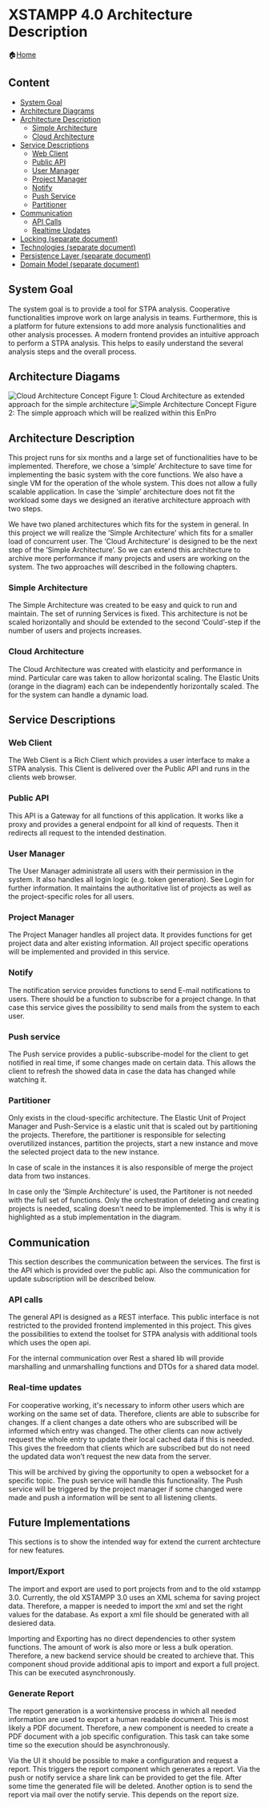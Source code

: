 XSTAMPP 4.0 Architecture Description
====================================

:house:[Home](README.md)

Content
-------
* [System Goal](#system-goal)
* [Architecture Diagrams](#architecture-diagrams)
* [Architecture Description](#architecture-description)
    + [Simple Architecture](#simple-architecture)
    + [Cloud Architecture](#cloud-architecture)
* [Service Descriptions](#service-descriptions)
    + [Web Client](#web-client)
    + [Public API](#public-api)
    + [User Manager](#user-manager)
    + [Project Manager](#project-manager)
    + [Notify](#notify)
    + [Push Service](#push-service)
    + [Partitioner](#partitioner)
* [Communication](#communication)
    + [API Calls](#api-calls)
    + [Realtime Updates](#real-time-updates)
* [Locking (separate document)](locking.md)
* [Technologies (separate document)](technologies.md)
* [Persistence Layer (separate document)](persistence-layer.md)
* [Domain Model (separate document)](domain-model.md)

System Goal
-----------
The system goal is to provide a tool for STPA analysis. Cooperative functionalities improve work on large analysis in teams. Furthermore, this is a platform for future extensions to add more analysis functionalities and other analysis processes.
A modern frontend provides an intuitive approach to perform a STPA analysis. This helps to easily understand the several analysis steps and the overall process. 

Architecture Diagams
--------------------
![Cloud Architecture Concept](images/architecture-cloud-architecture.png "Cloud Architecture")
Figure 1: Cloud Architecture as extended approach for the simple architecture
![Simple Architecture Concept](images/architecture-simple-architecture.png "Cloud Architecture")
Figure 2: The simple approach which will be realized within this EnPro 

Architecture Description
------------------------
This project runs for six months and a large set of functionalities have to be implemented. Therefore, we chose a ‘simple’ Architecture to save time for implementing the basic system with the core functions. We also have a single VM for the operation of the whole system. This does not allow a fully scalable application. In case the ‘simple’ architecture does not fit the workload some days we designed an iterative architecture approach with two steps.

We have two planed architectures which fits for the system in general. In this project we will realize the ‘Simple Architecture’ which fits for a smaller load of concurrent user. The ‘Cloud Architecture’ is designed to be the next step of the ‘Simple Architecture’. So we can extend this architecture to archive more performance if many projects and users are working on the system. The two approaches will described in the following chapters.

### Simple Architecture
The Simple Architecture was created to be easy and quick to run and maintain. The set of running Services is fixed. This architecture is not be scaled horizontally and should be extended to the second ‘Could’-step if the number of users and projects increases. 

### Cloud Architecture
The Cloud Architecture was created with elasticity and performance in mind. Particular care was taken to allow horizontal scaling. The Elastic Units (orange in the diagram) each can be independently horizontally scaled. The for the system can handle a dynamic load.

Service Descriptions
--------------------
### Web Client
The Web Client is a Rich Client which provides a user interface to make a STPA analysis. This Client is delivered over the Public API and runs in the clients web browser.

### Public API
This API is a Gateway for all functions of this application. It works like a proxy and provides a general endpoint for all kind of requests. Then it redirects all request to the intended destination.

### User Manager
The User Manager administrate all users with their permission in the system. It also handles all login logic (e.g. token generation). See Login for further information.
It maintains the authoritative list of projects as well as the project-specific roles for all users.

### Project Manager
The Project Manager handles all project data. It provides functions for get project data and alter existing information. All project specific operations will be implemented and provided in this service.

### Notify
The notification service provides functions to send E-mail notifications to users. There should be a function to subscribe for a project change. In that case this service gives the possibility to send mails from the system to each user.

### Push service
The Push service provides a public-subscribe-model for the client to get notified in real time, if some changes made on certain data. This allows the client to refresh the showed data in case the data has changed while watching it.

### Partitioner
Only exists in the cloud-specific architecture. The Elastic Unit of Project Manager and Push-Service is a elastic unit that is scaled out by partitioning the projects. Therefore, the partitioner is responsible for selecting overutilized instances, partition the projects, start a new instance and move the selected project data to the new instance.

In case of scale in the instances it is also responsible of merge the project data from two instances.

In case only the ‘Simple Architecture’ is used, the Partitoner is not needed with the full set of functions. Only the orchestration of deleting and creating projects is needed, scaling doesn't need to be implemented. This is why it is highlighted as a stub implementation in the diagram.

Communication
-------------
This section describes the communication between the services. The first is the API which is provided over the public api. Also the communication for update subscription will be described below.

### API calls
The general API is designed as a REST interface. 
This public interface is not restricted to the provided frontend implemented in this project. This gives the possibilities to extend the toolset for STPA analysis with additional tools which uses the open api. 

For the internal communication over Rest a shared lib will provide marshalling and unmarshalling functions and DTOs for a shared data model.

### Real-time updates
For cooperative working, it's necessary to inform other users which are working on the same set of data. Therefore, clients are able to subscribe for changes. If a client changes  a date others who are subscribed will be informed which entry was changed. The other clients can now actively request the whole entry to update their local cached data if this is needed. This gives the freedom that clients which are subscribed but do not need the updated data won’t request the new data from the server.

This will be archived by giving the opportunity to open a websocket for a specific topic. The push service will handle this functionality. The Push service will be triggered by the project manager if some changed were made and push a information will be sent to all listening clients.

Future Implementations
-------------
This sections is to show the intended way for extend the current archtecture for new features.

### Import/Export
The import and export are used to port projects from and to the old xstampp 3.0. 
Currently, the old XSTAMPP 3.0 uses an XML schema for saving project data. 
Therefore, a mapper is needed to import the xml and set the right values for the database. 
As export a xml file should be generated with all desiered data.

Importing and Exporting has no direct dependencies to other system functions. 
The amount of work is also more or less a bulk operation. 
Therefore, a new backend service should be created to archieve that. 
This component shoud provide additional apis to import and export a full project. 
This can be executed asynchronously.

### Generate Report
The report generation is a workintensive process in which all needed information are used to export a human readable document.
This is most likely a PDF document.
Therefore, a new component is needed to create a PDF document with a job specific configuration.
This task can take some time so the execution should be asynchronously.

Via the UI it should be possible to make a configuration and request a report. 
This triggers the report component which generates a report.
Via the push or notify service a share link can be provided to get the file.
After some time the generated file will be deleted.
Another option is to send the report via mail over the notify servie. 
This depends on the report size. 